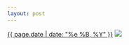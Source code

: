 ```yaml
---
layout: post
---
```


<p>
  <time><a href="/36">{{ page.date | date: "%e %B, %Y" }}</a></time>
  <a href="/36"><img src="{{ site.assets_url }}/36-640.jpg" srcset="{{ site.assets_url }}/36-1280.jpg 1280w, {{ site.assets_url }}/36-960.jpg 960w, {{ site.assets_url }}/36-640.jpg 640w, {{ site.assets_url }}/36-320.jpg 320w" sizes="(min-width: 700px) 50vw, calc(100vw - 2rem)" /></a>
</p>
